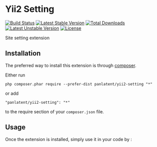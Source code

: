 Yii2 Setting
============
[![Build Status](https://travis-ci.org/panlatent/yii2-setting.svg)](https://travis-ci.org/panlatent/yii2-setting)
[![Latest Stable Version](https://poser.pugx.org/panlatent/yii2-setting/v/stable.svg)](https://packagist.org/packages/panlatent/yii2-setting) 
[![Total Downloads](https://poser.pugx.org/panlatent/yii2-setting/downloads.svg)](https://packagist.org/packages/panlatent/yii2-setting) 
[![Latest Unstable Version](https://poser.pugx.org/panlatent/yii2-setting/v/unstable.svg)](https://packagist.org/packages/panlatent/yii2-setting)
[![License](https://poser.pugx.org/panlatent/yii2-setting/license.svg)](https://packagist.org/packages/panlatent/yii2-setting)

Site setting extension

Installation
------------

The preferred way to install this extension is through [composer](http://getcomposer.org/download/).

Either run

```
php composer.phar require --prefer-dist panlatent/yii2-setting "*"
```

or add

```
"panlatent/yii2-setting": "*"
```

to the require section of your `composer.json` file.


Usage
-----

Once the extension is installed, simply use it in your code by  :
